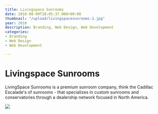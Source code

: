```yaml
---
title: Livingspace Sunrooms
date: 2018-08-09T18:05:37.000+00:00
thumbnail: "/upload/livingspacesunrooms-1.jpg"
year: 2018
description: Branding, Web Design, Web Development
categories:
- Branding
- Web Design
- Web Development

---
```

# Livingspace Sunrooms 

LivingSpace Sunrooms is a premium sunroom company, think the Cadillac Escalade's of sunrooms - that specializes in custom sunrooms and conservatories through a dealership network focused in North America.

![](/upload/photo-1516906736502-5d3fedc3019a.jpeg)
